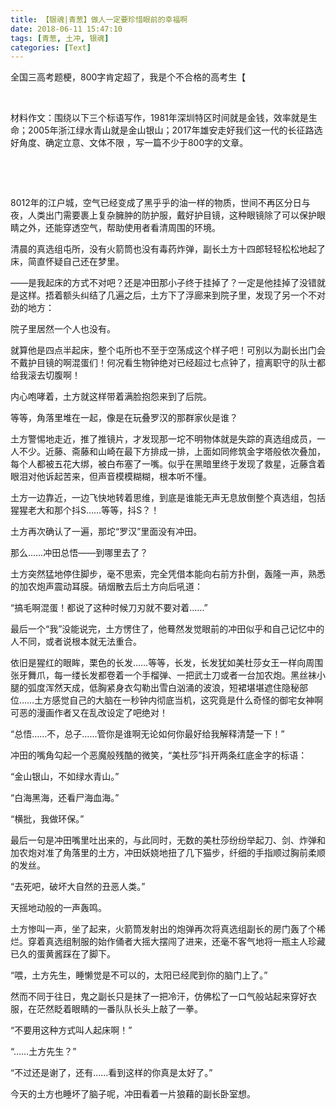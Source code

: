 ```yaml
---
title: 【银魂|青葱】做人一定要珍惜眼前的幸福啊
date: 2018-06-11 15:47:10
tags: [青葱, 土冲, 银魂]
categories: [Text]
---
```


<p>全国三高考题梗，800字肯定超了，我是个不合格的高考生【</p> 
<p><br /></p> 
<p>材料作文：围绕以下三个标语写作，1981年深圳特区时间就是金钱，效率就是生命；2005年浙江绿水青山就是金山银山；2017年雄安走好我们这一代的长征路选好角度、确定立意、文体不限&nbsp;，写一篇不少于800字的文章。<br /></p> 
<p><br /></p> 
<p><br /></p> 
<p>8012年的江户城，空气已经变成了黑乎乎的油一样的物质，世间不再区分日与夜，人类出门需要裹上复杂臃肿的防护服，戴好护目镜，这种眼镜除了可以保护眼睛之外，还能穿透空气，帮助使用者看清周围的环境。</p> 
<p>清晨的真选组屯所，没有火箭筒也没有毒药炸弹，副长土方十四郎轻轻松松地起了床，简直怀疑自己还在梦里。</p> 
<p>——是我起床的方式不对吧？还是冲田那小子终于挂掉了？一定是他挂掉了没错就是这样。捂着额头纠结了几遍之后，土方下了浮廊来到院子里，发现了另一个不对劲的地方：</p> 
<p>院子里居然一个人也没有。</p> 
<p>就算他是四点半起床，整个屯所也不至于空荡成这个样子吧！可别以为副长出门会不戴护目镜的啊混蛋们！何况看生物钟绝对已经超过七点钟了，擅离职守的队士都给我滚去切腹啊！</p> 
<p>内心咆哮着，土方就这样带着满脸抱怨来到了后院。</p> 
<p>等等，角落里堆在一起，像是在玩叠罗汉的那群家伙是谁？</p> 
<p>土方警惕地走近，推了推镜片，才发现那一坨不明物体就是失踪的真选组成员，一人不少。近藤、斋藤和山崎在最下方排成一排，上面如同修筑金字塔般依次叠加，每个人都被五花大绑，被白布塞了一嘴。似乎在黑暗里终于发现了救星，近藤含着眼泪对他诉起苦来，但声音模模糊糊，根本听不懂。</p> 
<p>土方一边靠近，一边飞快地转着思维，到底是谁能无声无息放倒整个真选组，包括猩猩老大和那个抖S……等等，抖S？！</p> 
<p>土方再次确认了一遍，那坨“罗汉”里面没有冲田。</p> 
<p>那么……冲田总悟——到哪里去了？</p> 
<p>土方突然猛地停住脚步，毫不思索，完全凭借本能向右前方扑倒，轰隆一声，熟悉的加农炮声震动耳膜。硝烟散去后土方向后吼道：</p> 
<p>“搞毛啊混蛋！都说了这种时候刀刃就不要对着……”</p> 
<p>最后一个“我”没能说完，土方愣住了，他蓦然发觉眼前的冲田似乎和自己记忆中的人不同，或者说根本就无法重合。</p> 
<p>依旧是猩红的眼眸，栗色的长发……等等，长发，长发犹如美杜莎女王一样向周围张牙舞爪，每一缕长发都卷着一个手榴弹、一把武士刀或者一台加农炮。黑丝袜小腿的弧度浑然天成，低胸紧身衣勾勒出雪白汹涌的波浪，短裙堪堪遮住隐秘部位……土方感觉自己的大脑在一秒钟内彻底当机，这究竟是什么奇怪的御宅女神啊可恶的漫画作者又在乱改设定了吧绝对！</p> 
<p>“总悟……不，总子……管你是谁啊无论如何你最好给我解释清楚一下！”</p> 
<p>冲田的嘴角勾起一个恶魔般残酷的微笑，“美杜莎”抖开两条红底金字的标语：</p> 
<p>“金山银山，不如绿水青山。”</p> 
<p>“白海黑海，还看尸海血海。”</p> 
<p>“横批，我做环保。”</p> 
<p>最后一句是冲田嘴里吐出来的，与此同时，无数的美杜莎纷纷举起刀、剑、炸弹和加农炮对准了角落里的土方，冲田妖娆地扭了几下猫步，纤细的手指顺过胸前柔顺的发丝。</p> 
<p>“去死吧，破坏大自然的丑恶人类。”</p> 
<p>天摇地动般的一声轰鸣。</p> 
<p>土方惨叫一声，坐了起来，火箭筒发射出的炮弹再次将真选组副长的房门轰了个稀烂。穿着真选组制服的始作俑者大摇大摆闯了进来，还毫不客气地将一瓶主人珍藏已久的蛋黄酱踩在了脚下。</p> 
<p>“喂，土方先生，睡懒觉是不可以的，太阳已经爬到你的脑门上了。”</p> 
<p>然而不同于往日，鬼之副长只是抹了一把冷汗，仿佛松了一口气般站起来穿好衣服，在茫然眨着眼睛的一番队队长头上敲了一拳。</p> 
<p>“不要用这种方式叫人起床啊！”</p> 
<p>“……土方先生？”</p> 
<p>“不过还是谢了，还有……看到这样的你真是太好了。”&nbsp;&nbsp;&nbsp;&nbsp;&nbsp;&nbsp;&nbsp;&nbsp;&nbsp;&nbsp;&nbsp;&nbsp;&nbsp;&nbsp;</p> 
<p>今天的土方也睡坏了脑子呢，冲田看着一片狼藉的副长卧室想。</p> 
<p><br /></p>